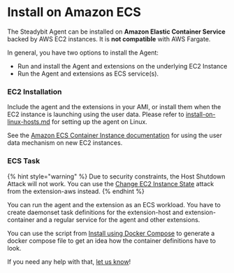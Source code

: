 # Install on Amazon ECS

The Steadybit Agent can be installed on **Amazon Elastic Container Service** backed by AWS EC2 instances. It is **not compatible** with AWS Fargate.

In general, you have two options to install the Agent:

- Run and install the Agent and extensions on the underlying EC2 Instance
- Run the Agent and extensions as ECS service(s).

### EC2 Installation

Include the agent and the extensions in your AMI, or install them when the EC2 instance is launching using the user data. Please refer to [install-on-linux-hosts.md](install-on-linux-hosts.md "mention") for setting up the agent on Linux.

See the [Amazon ECS Container Instance documentation](https://docs.aws.amazon.com/AmazonECS/latest/developerguide/launch_container_instance.html) for using the user data mechanism on new EC2 instances.

### ECS Task

{% hint style="warning" %}
Due to security constraints, the Host Shutdown Attack will not work. You can use the [Change EC2 Instance State](https://hub.steadybit.com/action/com.steadybit.extension_aws.ec2_instance.state) attack from the extension-aws instead.
{% endhint %}

You can run the agent and the extension as an ECS workload. You have to create daemonset task definitions for the extension-host and extension-container and a regular service for the agent and other extensions.

You can use the script from [Install using Docker Compose](/install-and-configure/install-agent/install-as-docker-container.md) to generate a docker compose file to get an idea how the container definitions have to look.

If you need any help with that, [let us know](https://steadybit.com/contact)!
